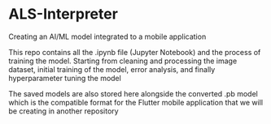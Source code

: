 # ALS-Interpreter
Creating an AI/ML model integrated to a mobile application

This repo contains all the .ipynb file (Jupyter Notebook) and the process of training the model. Starting from cleaning and processing the image dataset, initial training of the model, error analysis, and finally hyperparameter tuning the model

The saved models are also stored here alongside the converted .pb model which is the compatible format for the Flutter mobile application that we will be creating in another repository
